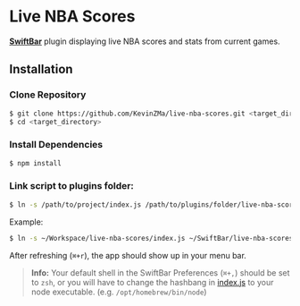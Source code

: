 # Live NBA Scores

[**SwiftBar**](https://swiftbar.app) plugin displaying live NBA scores and stats from current games.

## Installation

### Clone Repository

```bash
$ git clone https://github.com/KevinZMa/live-nba-scores.git <target_directory>
$ cd <target_directory>
```

### Install Dependencies

```bash
$ npm install
```

### Link script to plugins folder:

```bash
$ ln -s /path/to/project/index.js /path/to/plugins/folder/live-nba-scores.1m.js
```

Example:

```bash
$ ln -s ~/Workspace/live-nba-scores/index.js ~/SwiftBar/live-nba-scores.1m.js
```

After refreshing (`⌘+r`), the app should show up in your menu bar.

> **Info:** Your default shell in the SwiftBar Preferences (`⌘+,`) should be set to `zsh`, or you will have to change the hashbang in [index.js](./index.js#L1) to your node executable. (e.g. `/opt/homebrew/bin/node`)
